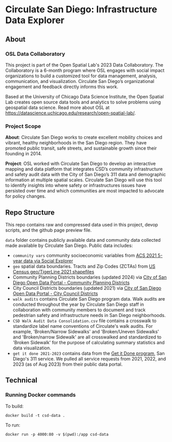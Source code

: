 # Circulate San Diego: Infrastructure Data Explorer

## About

### OSL Data Collaboratory
This project is part of the Open Spatial Lab's 2023 Data Collaboratory. The Collaboratory is a 6-month program where OSL engages with social impact organizations to build a customized tool for data management, analysis, communication, and visualization. Circulate San Diego’s organizational engagement and feedback directly informs this work. 

Based at the University of Chicago Data Science Institute, the Open Spatial Lab creates open source data tools and analytics to solve problems using geospatial data science. Read more about OSL at https://datascience.uchicago.edu/research/open-spatial-lab/. 

### Project Scope
**About**: Circulate San Diego works to create excellent mobility choices and vibrant, healthy neighborhoods in the San Diego region. They have promoted public transit, safe streets, and sustainable growth since their founding in 2014. 

**Project**: OSL worked with Circulate San Diego to develop an interactive mapping and data platform that integrates CSD’s community infrastructure and safety audit data with the City of San Diego’s 311 data and demographic information at multiple spatial scales. Circulate San Diego will use this tool to identify insights into where safety or infrastructures issues have persisted over time and which communities are most impacted to advocate for policy changes. 

## Repo Structure

This repo contains raw and compressed data used in this project, devop scripts, and the github page preview file. 

`data` folder contains publicly available data and community data collected made available by Circulate San Diego. 
Public data includes:
- `community vars` community socioeconomic variables from [ACS 2021 5-year data via Social Explorer](https://www.socialexplorer.com/tables/ACS2021_5yr)
- `geo` spatial data boundaries. Tracts and Zip Codes (ZCTAs) from [US Census geo/TigerLine 2021 shapefiles](https://www2.census.gov/geo/tiger/GENZ2021/shp/)
- Community Planning Districts boundaries (updated 2024) via [City of San Diego Open Data Portal - Community Planning Districts](https://data.sandiego.gov/datasets/community-planning-district-boundaries/)
- City Council Districts boundaries (updated 2021) via [City of San Diego Open Data Portal - City Council Districts](https://data.sandiego.gov/datasets/city-council-districts/)
- `walk audits` contains Circulate San Diego program data. Walk audits are conducted throughout the year by Circulate San Diego staff in collaboration with community members to document and track pedestrian safety and infrastructure needs in San Diego neighborhoods.
- `CSD Walk Audit Data Consolidation.csv` file contains a crosswalk to standardize label name conventions of Circulate's walk audits. For example, 'Broken/Narrow Sidewalks' and 'Broken/Uneven Sidewalks' and 'Broken/narrow Sidewalk' are all crosswalked and standardized to 'Broken Sidewalk' for the purpose of calculating summary statistics and data visualization. 
- `get it done 2021-2023` contains data from the [Get it Done program](https://www.sandiego.gov/get-it-done), San Diego's 311 service. We pulled all service requests from 2021, 2022, and 2023 (as of Aug 2023) from their public data portal. 

## Technical

### Running Docker commands

To build:
```
docker build -t csd-data .
```

To run:
```
docker run -p 4000:80 -v $(pwd):/app csd-data
```
